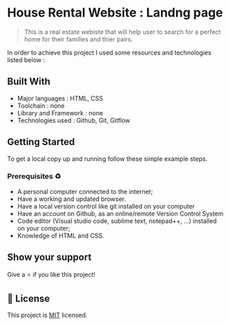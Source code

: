 
 
 # House Rental Website : Landng page

> This is a real estate webiste that will help user to search for a perfect home for their families and thier pairs.
 <!-- ### General view 
![screen1](https://user-images.githubusercontent.com/101924220/181049305-77fc2715-7050-4762-bccc-15337ade0e50.png)
### Single view
![screen2](https://user-images.githubusercontent.com/101924220/181049337-1535a4fa-fb94-4370-b028-27e2dd845567.png) -->

In order to achieve this project I used some resources and technologies listed below :
## Built With

- Major languages :  HTML, CSS
- Toolchain : none
- Library and Framework : none
- Technologies used : Github, Git, Gitflow


## Getting Started

To get a local copy up and running follow these simple example steps.

### Prerequisites ♻️

- A personal computer connected to the internet;
- Have a working and updated browser.
- Have a local version control like git installed on your computer
- Have an account on Github, as an online/remote Version Control System
- Code editor (Visual studio code, sublime text, notepad++, ...) installed on your computer;
- Knowledge of HTML and CSS.

## Show your support

Give a ⭐️ if you like this project!

## 📝 License

This project is [MIT](./MIT.md) licensed.


